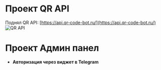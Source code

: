 # Проект QR API

Поднял QR API: [https://api.qr-code-bot.ru/](https://api.qr-code-bot.ru/)  
![QR API](https://s3.akarmain.ru/S%2Fjsoaj2.png)

# Проект Админ панел 

- **Авторизация через виджет в Telegram**
